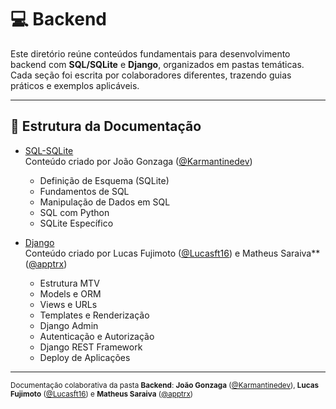 # 💻 Backend

Este diretório reúne conteúdos fundamentais para desenvolvimento backend com **SQL/SQLite** e **Django**, organizados em pastas temáticas.  
Cada seção foi escrita por colaboradores diferentes, trazendo guias práticos e exemplos aplicáveis.

---

## 📂 Estrutura da Documentação

- [SQL-SQLite](./SQL-SQlite/README.md)  
  Conteúdo criado por João Gonzaga ([@Karmantinedev](https://github.com/Karmantinedev))  
  - Definição de Esquema (SQLite)  
  - Fundamentos de SQL  
  - Manipulação de Dados em SQL  
  - SQL com Python  
  - SQLite Específico  

- [Django](./Django/README.md)  
  Conteúdo criado por Lucas Fujimoto ([@Lucasft16](https://github.com/Lucasft16)) e Matheus Saraiva** ([@apptrx](https://github.com/apptrx)) 
  - Estrutura MTV  
  - Models e ORM  
  - Views e URLs  
  - Templates e Renderização  
  - Django Admin  
  - Autenticação e Autorização  
  - Django REST Framework  
  - Deploy de Aplicações  

---

<sub>Documentação colaborativa da pasta **Backend**: **João Gonzaga** ([@Karmantinedev](https://github.com/Karmantinedev)), **Lucas Fujimoto** ([@Lucasft16](https://github.com/Lucasft16)) e **Matheus Saraiva** ([@apptrx](https://github.com/apptrx))</sub>